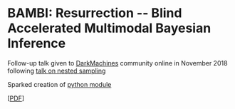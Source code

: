 # BAMBI: Resurrection -- Blind Accelerated Multimodal Bayesian Inference

Follow-up talk given to [DarkMachines](https://darkmachines.org/) community online in November 2018 following [talk on nested sampling](https://github.com/williamjameshandley/talks/tree/darkmachines_ns_2018)

Sparked creation of [python module](https://github.com/DarkMachines/pyBAMBI)

[[PDF](https://github.com/williamjameshandley/talks/raw/darkmachines_ns_2018/will_handley_darkmachines_bambi_2018.pdf)] 
